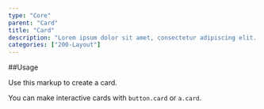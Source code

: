 ```yaml
---
type: "Core"
parent: "Card"
title: "Card"
description: "Lorem ipsum dolor sit amet, consectetur adipiscing elit. Nunc tempus laoreet leo sit amet iaculis."
categories: ["200-Layout"]
---
```


##Usage

Use this markup to create a card.

You can make interactive cards with `button.card` or `a.card`.

<script type="text/plain" class="language-markup">
  <div class="card card--default">
    <div class="card-design"></div>
    <div class="card-inner">
      <div class="card-content">

        <div class="card-asset">
          <!-- content -->
        </div>
  
        <div class="card-block card-item">
          <!-- content -->
        </div>

    </div>
  </div>
</script>

<demo>
  <demovanilla src="inline/core/card/usage">
  </demovanilla>
</demo>
